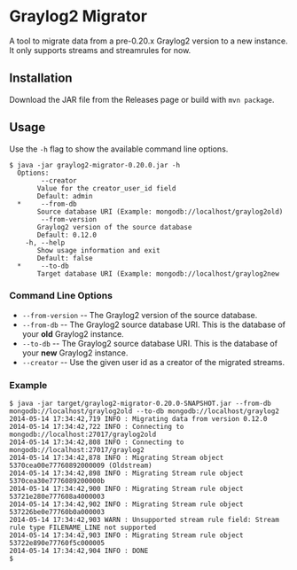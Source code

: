 Graylog2 Migrator
=================

A tool to migrate data from a pre-0.20.x Graylog2 version to a new instance. It only supports streams and streamrules
for now.

## Installation

Download the JAR file from the Releases page or build with `mvn package`.

## Usage

Use the `-h` flag to show the available command line options.

```
$ java -jar graylog2-migrator-0.20.0.jar -h
  Options:
        --creator
       Value for the creator_user_id field
       Default: admin
  *     --from-db
       Source database URI (Example: mongodb://localhost/graylog2old)
        --from-version
       Graylog2 version of the source database
       Default: 0.12.0
    -h, --help
       Show usage information and exit
       Default: false
  *     --to-db
       Target database URI (Example: mongodb://localhost/graylog2new
```

### Command Line Options

* `--from-version` -- The Graylog2 version of the source database.
* `--from-db` -- The Graylog2 source database URI. This is the database of
  your **old** Graylog2 instance.
* `--to-db` -- The Graylog2 source database URI. This is the database of
  your **new** Graylog2 instance.
* `--creator` -- Use the given user id as a creator of the migrated streams.

### Example

```
$ java -jar target/graylog2-migrator-0.20.0-SNAPSHOT.jar --from-db mongodb://localhost/graylog2old --to-db mongodb://localhost/graylog2
2014-05-14 17:34:42,719 INFO : Migrating data from version 0.12.0
2014-05-14 17:34:42,722 INFO : Connecting to mongodb://localhost:27017/graylog2old
2014-05-14 17:34:42,808 INFO : Connecting to mongodb://localhost:27017/graylog2
2014-05-14 17:34:42,878 INFO : Migrating Stream object 5370cea00e77760892000009 (Oldstream)
2014-05-14 17:34:42,898 INFO : Migrating Stream rule object 5370cea30e7776089200000b
2014-05-14 17:34:42,900 INFO : Migrating Stream rule object 53721e280e777608a4000003
2014-05-14 17:34:42,902 INFO : Migrating Stream rule object 537226be0e77760b0a000003
2014-05-14 17:34:42,903 WARN : Unsupported stream rule field: Stream rule type FILENAME_LINE not supported
2014-05-14 17:34:42,903 INFO : Migrating Stream rule object 53722e890e77760f5c000005
2014-05-14 17:34:42,904 INFO : DONE
$
```
